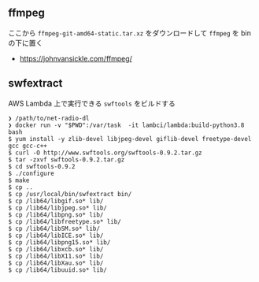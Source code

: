 ## ffmpeg

ここから `ffmpeg-git-amd64-static.tar.xz` をダウンロードして `ffmpeg` を bin の下に置く

- https://johnvansickle.com/ffmpeg/


## swfextract

AWS Lambda 上で実行できる `swftools` をビルドする

```
❯ /path/to/net-radio-dl
❯ docker run -v "$PWD":/var/task  -it lambci/lambda:build-python3.8 bash
$ yum install -y zlib-devel libjpeg-devel giflib-devel freetype-devel gcc gcc-c++
$ curl -O http://www.swftools.org/swftools-0.9.2.tar.gz
$ tar -zxvf swftools-0.9.2.tar.gz
$ cd swftools-0.9.2
$ ./configure
$ make
$ cp ..
$ cp /usr/local/bin/swfextract bin/
$ cp /lib64/libgif.so* lib/
$ cp /lib64/libjpeg.so* lib/
$ cp /lib64/libpng.so* lib/
$ cp /lib64/libfreetype.so* lib/
$ cp /lib64/libSM.so* lib/
$ cp /lib64/libICE.so* lib/
$ cp /lib64/libpng15.so* lib/
$ cp /lib64/libxcb.so* lib/
$ cp /lib64/libX11.so* lib/
$ cp /lib64/libXau.so* lib/
$ cp /lib64/libuuid.so* lib/
```
